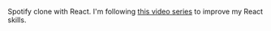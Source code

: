Spotify clone with React. I'm following [this video series](https://www.youtube.com/watch?v=kKTv7osASfA&ab_channel=PROTOTURK) to improve my React skills.

